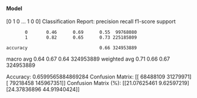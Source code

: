 #### Model
[0 1 0 ... 1 0 0]
Classification Report:
              precision    recall  f1-score   support

           0       0.46      0.69      0.55  99768080
           1       0.82      0.65      0.73 225185809

    accuracy                           0.66 324953889
   macro avg       0.64      0.67      0.64 324953889
weighted avg       0.71      0.66      0.67 324953889

Accuracy: 0.6599565884869284
Confusion Matrix:
[[ 68488109  31279971]
 [ 79218458 145967351]]
Confusion Matrix (%):
[[21.07625461  9.62597219]
 [24.37836896 44.91940424]]
